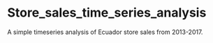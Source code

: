 # Store_sales_time_series_analysis
A simple timeseries analysis of Ecuador store sales from 2013-2017.
